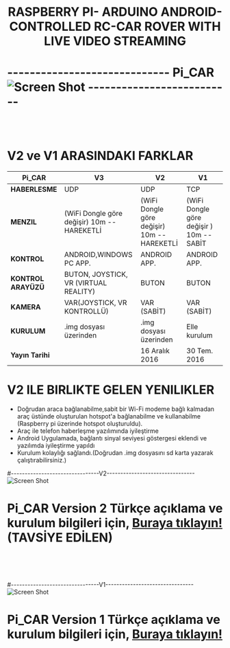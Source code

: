 # <p align="center"> <b>RASPBERRY PI- ARDUINO ANDROID-CONTROLLED RC-CAR ROVER WITH LIVE VIDEO STREAMING</b></p>
# ----------------------------- Pi_CAR ![Screen Shot](https://github.com/zafersn/WiFi-RC-Controller-With-Camera/blob/master/V2Images/images/raspi_car.png) --------------------------
<br><br>
# V2 ve V1 ARASINDAKI FARKLAR

 Pi_CAR|V3| V2 | V1
------------|---------| -------------|-------
**HABERLESME**|UDP |UDP |TCP
**MENZIL** |(WiFi Dongle göre değişir) 10m -- HAREKETLİ| (WiFi Dongle göre değişir) 10m -- HAREKETLİ| (WiFi Dongle göre değişir ) 10m --SABİT
**KONTROL**|ANDROID,WINDOWS PC APP.|ANDROID APP.|ANDROID APP.
**KONTROL ARAYÜZÜ**|BUTON, JOYSTICK, VR (VIRTUAL REALITY) |BUTON|BUTON
**KAMERA**|VAR(JOYSTICK, VR KONTROLLÜ)|VAR (SABİT)|VAR (SABİT)
**KURULUM**|.img dosyası üzerinden|.img dosyası üzerinden |Elle kurulum
**Yayın Tarihi**||16 Aralık 2016|30 Tem. 2016
# V2 ILE BIRLIKTE GELEN YENILIKLER
* Doğrudan araca bağlanabilme,sabit bir Wi-Fi modeme bağlı kalmadan araç üstünde oluşturulan hotspot'a bağlanabilme ve kullanabilme (Raspberry pi üzerinde hotspot oluşturuldu).
* Araç ile telefon haberleşme yazılımında iyileştirme
* Android Uygulamada, bağlantı sinyal seviyesi göstergesi eklendi ve yazılımda iyileştirme yapıldı
* Kurulum kolaylığı sağlandı.(Doğrudan .img dosyasını sd karta yazarak çalıştırabilirsiniz.)<br>

#--------------------------------V2--------------------------------
![Screen Shot](https://github.com/zafersn/WiFi-RC-Controller-With-Camera/blob/master/V2Images/images/rasp%20to%20android2.png)
# Pi_CAR Version 2  Türkçe açıklama ve kurulum bilgileri için, [Buraya tıklayın!](https://github.com/zafersn/WiFi-RC-Controller-With-Camera/blob/master/TÜRKÇE/V2) **(TAVSİYE EDİLEN)**
<br><br><br>

#--------------------------------V1--------------------------------
![Screen Shot](https://github.com/zafersn/WiFi-RC-Controller-With-Camera/blob/master/V2Images/images/wifi_rasp%20to%20android2.png)
# Pi_CAR Version 1  Türkçe açıklama ve kurulum bilgileri için, [Buraya tıklayın!](https://github.com/zafersn/WiFi-RC-Controller-With-Camera/blob/master/TÜRKÇE/V1) 
